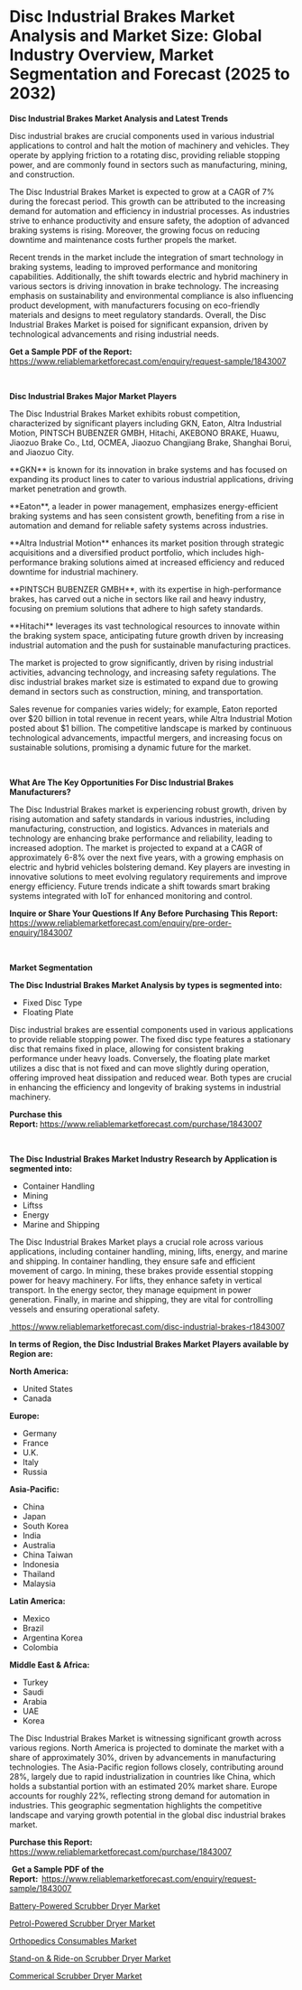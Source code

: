 <p><h1>Disc Industrial Brakes Market Analysis and Market Size: Global Industry Overview, Market Segmentation and Forecast (2025 to 2032)</h1></p><p><strong>Disc Industrial Brakes Market Analysis and Latest Trends</strong></p>
<p><p>Disc industrial brakes are crucial components used in various industrial applications to control and halt the motion of machinery and vehicles. They operate by applying friction to a rotating disc, providing reliable stopping power, and are commonly found in sectors such as manufacturing, mining, and construction.</p><p>The Disc Industrial Brakes Market is expected to grow at a CAGR of 7% during the forecast period. This growth can be attributed to the increasing demand for automation and efficiency in industrial processes. As industries strive to enhance productivity and ensure safety, the adoption of advanced braking systems is rising. Moreover, the growing focus on reducing downtime and maintenance costs further propels the market.</p><p>Recent trends in the market include the integration of smart technology in braking systems, leading to improved performance and monitoring capabilities. Additionally, the shift towards electric and hybrid machinery in various sectors is driving innovation in brake technology. The increasing emphasis on sustainability and environmental compliance is also influencing product development, with manufacturers focusing on eco-friendly materials and designs to meet regulatory standards. Overall, the Disc Industrial Brakes Market is poised for significant expansion, driven by technological advancements and rising industrial needs.</p></p>
<p><strong>Get a Sample PDF of the Report:&nbsp;</strong> <a href="https://www.reliablemarketforecast.com/enquiry/request-sample/1843007?utm_campaign=1832&utm_medium=2&utm_source=Github&utm_content=ia&utm_term=26032025&utm_id=disc-industrial-brakes">https://www.reliablemarketforecast.com/enquiry/request-sample/1843007</a></p>
<p>&nbsp;</p>
<p><strong>Disc Industrial Brakes Major Market Players</strong></p>
<p><p>The Disc Industrial Brakes Market exhibits robust competition, characterized by significant players including GKN, Eaton, Altra Industrial Motion, PINTSCH BUBENZER GMBH, Hitachi, AKEBONO BRAKE, Huawu, Jiaozuo Brake Co., Ltd, OCMEA, Jiaozuo Changjiang Brake, Shanghai Borui, and Jiaozuo City. </p><p>**GKN** is known for its innovation in brake systems and has focused on expanding its product lines to cater to various industrial applications, driving market penetration and growth. </p><p>**Eaton**, a leader in power management, emphasizes energy-efficient braking systems and has seen consistent growth, benefiting from a rise in automation and demand for reliable safety systems across industries. </p><p>**Altra Industrial Motion** enhances its market position through strategic acquisitions and a diversified product portfolio, which includes high-performance braking solutions aimed at increased efficiency and reduced downtime for industrial machinery.</p><p>**PINTSCH BUBENZER GMBH**, with its expertise in high-performance brakes, has carved out a niche in sectors like rail and heavy industry, focusing on premium solutions that adhere to high safety standards.</p><p>**Hitachi** leverages its vast technological resources to innovate within the braking system space, anticipating future growth driven by increasing industrial automation and the push for sustainable manufacturing practices.</p><p>The market is projected to grow significantly, driven by rising industrial activities, advancing technology, and increasing safety regulations. The disc industrial brakes market size is estimated to expand due to growing demand in sectors such as construction, mining, and transportation.</p><p>Sales revenue for companies varies widely; for example, Eaton reported over $20 billion in total revenue in recent years, while Altra Industrial Motion posted about $1 billion. The competitive landscape is marked by continuous technological advancements, impactful mergers, and increasing focus on sustainable solutions, promising a dynamic future for the market.</p></p>
<p>&nbsp;</p>
<p><strong>What Are The Key Opportunities For Disc Industrial Brakes Manufacturers?</strong></p>
<p><p>The Disc Industrial Brakes market is experiencing robust growth, driven by rising automation and safety standards in various industries, including manufacturing, construction, and logistics. Advances in materials and technology are enhancing brake performance and reliability, leading to increased adoption. The market is projected to expand at a CAGR of approximately 6-8% over the next five years, with a growing emphasis on electric and hybrid vehicles bolstering demand. Key players are investing in innovative solutions to meet evolving regulatory requirements and improve energy efficiency. Future trends indicate a shift towards smart braking systems integrated with IoT for enhanced monitoring and control.</p></p>
<p><strong>Inquire or Share Your Questions If Any Before Purchasing This Report:</strong> <a href="https://www.reliablemarketforecast.com/enquiry/pre-order-enquiry/1843007?utm_campaign=1832&utm_medium=2&utm_source=Github&utm_content=ia&utm_term=26032025&utm_id=disc-industrial-brakes">https://www.reliablemarketforecast.com/enquiry/pre-order-enquiry/1843007</a></p>
<p>&nbsp;</p>
<p><strong>Market Segmentation</strong></p>
<p><strong>The Disc Industrial Brakes Market Analysis by types is segmented into:</strong></p>
<p><ul><li>Fixed Disc Type</li><li>Floating Plate</li></ul></p>
<p><p>Disc industrial brakes are essential components used in various applications to provide reliable stopping power. The fixed disc type features a stationary disc that remains fixed in place, allowing for consistent braking performance under heavy loads. Conversely, the floating plate market utilizes a disc that is not fixed and can move slightly during operation, offering improved heat dissipation and reduced wear. Both types are crucial in enhancing the efficiency and longevity of braking systems in industrial machinery.</p></p>
<p><strong>Purchase this Report:&nbsp;</strong><a href="https://www.reliablemarketforecast.com/purchase/1843007?utm_campaign=1832&utm_medium=2&utm_source=Github&utm_content=ia&utm_term=26032025&utm_id=disc-industrial-brakes">https://www.reliablemarketforecast.com/purchase/1843007</a></p>
<p>&nbsp;</p>
<p><strong>The Disc Industrial Brakes Market Industry Research by Application is segmented into:</strong></p>
<p><ul><li>Container Handling</li><li>Mining</li><li>Liftss</li><li>Energy</li><li>Marine and Shipping</li></ul></p>
<p><p>The Disc Industrial Brakes Market plays a crucial role across various applications, including container handling, mining, lifts, energy, and marine and shipping. In container handling, they ensure safe and efficient movement of cargo. In mining, these brakes provide essential stopping power for heavy machinery. For lifts, they enhance safety in vertical transport. In the energy sector, they manage equipment in power generation. Finally, in marine and shipping, they are vital for controlling vessels and ensuring operational safety.</p></p>
<p><a href="https://www.reliablemarketforecast.com/disc-industrial-brakes-r1843007?utm_campaign=1832&utm_medium=2&utm_source=Github&utm_content=ia&utm_term=26032025&utm_id=disc-industrial-brakes">&nbsp;https://www.reliablemarketforecast.com/disc-industrial-brakes-r1843007</a></p>
<p><strong>In terms of Region, the Disc Industrial Brakes Market Players available by Region are:</strong></p>
<p>
    <p> <strong> North America: </strong>
        <ul>
            <li>United States</li>
            <li>Canada</li>
        </ul>
        </p> 
    <p> <strong> Europe: </strong>
        <ul>
            <li>Germany</li>
            <li>France</li>
            <li>U.K.</li>
            <li>Italy</li>
            <li>Russia</li>
        </ul>
        </p> 
    <p> <strong> Asia-Pacific: </strong>
        <ul>
            <li>China</li>
            <li>Japan</li>
            <li>South Korea</li>
            <li>India</li>
            <li>Australia</li>
            <li>China Taiwan</li>
            <li>Indonesia</li>
            <li>Thailand</li>
            <li>Malaysia</li>
        </ul>
        </p> 
    <p> <strong> Latin America: </strong>
        <ul>
            <li>Mexico</li>
            <li>Brazil</li>
            <li>Argentina Korea</li>
            <li>Colombia</li>
        </ul>
        </p> 
    <p> <strong> Middle East & Africa: </strong>
        <ul>
            <li>Turkey</li>
            <li>Saudi</li>
            <li>Arabia</li>
            <li>UAE</li>
            <li>Korea</li>
        </ul>
    </p>
    </p>
<p><p>The Disc Industrial Brakes Market is witnessing significant growth across various regions. North America is projected to dominate the market with a share of approximately 30%, driven by advancements in manufacturing technologies. The Asia-Pacific region follows closely, contributing around 28%, largely due to rapid industrialization in countries like China, which holds a substantial portion with an estimated 20% market share. Europe accounts for roughly 22%, reflecting strong demand for automation in industries. This geographic segmentation highlights the competitive landscape and varying growth potential in the global disc industrial brakes market.</p></p>
<p><strong>Purchase this Report: </strong><a href="https://www.reliablemarketforecast.com/purchase/1843007?utm_campaign=1832&utm_medium=2&utm_source=Github&utm_content=ia&utm_term=26032025&utm_id=disc-industrial-brakes">https://www.reliablemarketforecast.com/purchase/1843007</a></p>
<p>&nbsp;<strong>Get a Sample PDF of the Report:&nbsp;&nbsp;</strong><a href="https://www.reliablemarketforecast.com/enquiry/request-sample/1843007?utm_campaign=1832&utm_medium=2&utm_source=Github&utm_content=ia&utm_term=26032025&utm_id=disc-industrial-brakes">https://www.reliablemarketforecast.com/enquiry/request-sample/1843007</a></p>
<p><strong></strong></p>
<p><p><a href="https://github.com/ryantindyaiz/Market-Research-Report-List-1/blob/main/battery-powered-scrubber-dryer-market.md?utm_campaign=1832&utm_medium=2&utm_source=Github&utm_content=ia&utm_term=26032025&utm_id=disc-industrial-brakes">Battery-Powered Scrubber Dryer Market</a></p><p><a href="https://github.com/thapabylers2/Market-Research-Report-List-1/blob/main/petrol-powered-scrubber-dryer-market.md?utm_campaign=1832&utm_medium=2&utm_source=Github&utm_content=ia&utm_term=26032025&utm_id=disc-industrial-brakes">Petrol-Powered Scrubber Dryer Market</a></p><p><a href="https://github.com/alefermeivys/Market-Research-Report-List-1/blob/main/orthopedics-consumables-market.md?utm_campaign=1832&utm_medium=2&utm_source=Github&utm_content=ia&utm_term=26032025&utm_id=disc-industrial-brakes">Orthopedics Consumables Market</a></p><p><a href="https://github.com/kluviabolofo/Market-Research-Report-List-1/blob/main/stand-on-ride-on-scrubber-dryer-market.md?utm_campaign=1832&utm_medium=2&utm_source=Github&utm_content=ia&utm_term=26032025&utm_id=disc-industrial-brakes">Stand-on & Ride-on Scrubber Dryer Market</a></p><p><a href="https://github.com/spehnluenaru/Market-Research-Report-List-1/blob/main/commerical-scrubber-dryer-market.md?utm_campaign=1832&utm_medium=2&utm_source=Github&utm_content=ia&utm_term=26032025&utm_id=disc-industrial-brakes">Commerical Scrubber Dryer Market</a></p></p>